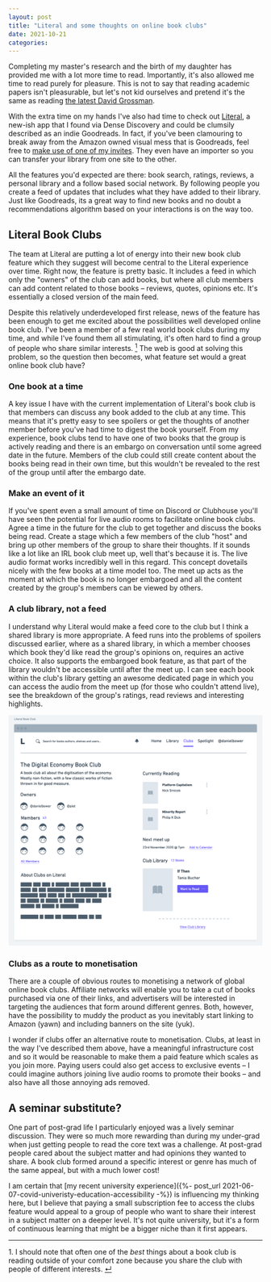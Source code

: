 ```yaml
---
layout: post
title: "Literal and some thoughts on online book clubs"
date: 2021-10-21
categories:
---
```

Completing my master's research and the birth of my daughter has provided me with a lot more time to read. Importantly, it's also allowed me time to read purely for pleasure. This is not to say that reading academic papers isn't pleasurable, but let's not kid ourselves and pretend it's the same as reading [the latest David Grossman](https://www.theguardian.com/books/2021/aug/27/more-than-i-love-my-life-by-david-grossman-review-a-true-tale-of-survival).

With the extra time on my hands I've also had time to check out [Literal](https://literal.club/), a new-ish app that I found via Dense Discovery and could be clumsily described as an indie Goodreads. In fact, if you've been clamouring to break away from the Amazon owned visual mess that is Goodreads, feel free to [make use of one of my invites](https://literal.club/invite/GJMGDDR). They even have an importer so you can transfer your library from one site to the other.

All the features you'd expected are there: book search, ratings, reviews, a personal library and a follow based social network. By following people you create a feed of updates that includes what they have added to their library. Just like Goodreads, its a great way to find new books and no doubt a recommendations algorithm based on your interactions is on the way too.

## Literal Book Clubs

The team at Literal are putting a lot of energy into their new book club feature which they suggest will become central to the Literal experience over time. Right now, the feature is pretty basic. It includes a feed in which only the "owners" of the club can add books, but where all club members can add content related to those books – reviews, quotes, opinions etc. It's essentially a closed version of the main feed.

Despite this relatively underdeveloped first release, news of the feature has been enough to get me excited about the possibilities well developed online book club. I've been a member of a few real world book clubs during my time, and while I've found them all stimulating, it's often hard to find a group of people who share similar interests. <a id="ref1" href="#ftn1"><sup>1</sup></a> The web is good at solving this problem, so the question then becomes, what feature set would a great online book club have?

### One book at a time

A key issue I have with the current implementation of Literal's book club is that members can discuss any book added to the club at any time. This means that it's pretty easy to see spoilers or get the thoughts of another member before you've had time to digest the book yourself. From my experience, book clubs tend to have one of two books that the group is actively reading and there is an embargo on conversation until some agreed date in the future. Members of the club could still create content about the books being read in their own time, but this wouldn't be revealed to the rest of the group until after the embargo date.

### Make an event of it

If you've spent even a small amount of time on Discord or Clubhouse you'll have seen the potential for live audio rooms to facilitate online book clubs. Agree a time in the future for the club to get together and discuss the books being read. Create a stage which a few members of the club "host" and bring up other members of the group to share their thoughts. If it sounds like a lot like an IRL book club meet up, well that's because it is. The live audio format works incredibly well in this regard. This concept dovetails nicely with the few books at a time model too. The meet up acts as the moment at which the book is no longer embargoed and all the content created by the group's members can be viewed by others.

### A club library, not a feed

I understand why Literal would make a feed core to the club but I think a shared library is more appropriate. A feed runs into the problems of spoilers discussed earlier, where as a shared library, in which a member chooses which book they'd like read the group's opinions on, requires an active choice. It also supports the embargoed book feature, as that part of the library wouldn't be accessible until after the meet up. I can see each book within the club's library getting an awesome dedicated page in which you can access the audio from the meet up (for those who couldn't attend live), see the breakdown of the group's ratings, read reviews and interesting highlights.

![A rough wireframe of a Literal Club with shared library](/assets/img/literal-book-club.png)

### Clubs as a route to monetisation

There are a couple of obvious routes to monetising a network of global online book clubs. Affiliate networks will enable you to take a cut of books purchased via one of their links, and advertisers will be interested in targeting the audiences that form around different genres. Both, however, have the possibility to muddy the product as you inevitably start linking to Amazon (yawn) and including banners on the site (yuk).

I wonder if clubs offer an alternative route to monetisation. Clubs, at least in the way I've described them above, have a meaningful infrastructure cost and so it would be reasonable to make them a paid feature which scales as you join more. Paying users could also get access to exclusive events – I could imagine authors joining live audio rooms to promote their books – and also have all those annoying ads removed.

## A seminar substitute?

One part of post-grad life I particularly enjoyed was a lively seminar discussion. They were so much more rewarding than during my under-grad when just getting people to read the core text was a challenge. At post-grad people cared about the subject matter and had opinions they wanted to share. A book club formed around a specific interest or genre has much of the same appeal, but with a much lower cost!

I am certain that [my recent university experience]({%- post_url 2021-06-07-covid-univeristy-education-accessibility -%}) is influencing my thinking here, but I believe that paying a small subscription fee to access the clubs feature would appeal to a group of people who want to share their interest in a subject matter on a deeper level. It's not quite university, but it's a form of continuous learning that might be a bigger niche than it first appears.

---

<p id="ftn1">1. I should note that often one of the <em>best</em> things about a book club is reading outside of your comfort zone because you share the club with people of different interests. <a href="#ref1">↵</a>
